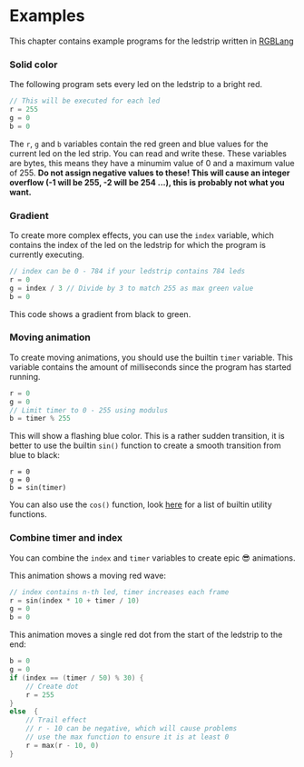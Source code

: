 # Examples

This chapter contains example programs for the ledstrip written in [RGBLang]()

### Solid color

The following program sets every led on the ledstrip to a bright red.

```c
// This will be executed for each led
r = 255
g = 0
b = 0
```

The `r`, `g` and `b` variables contain the red green and blue values for the current led on the led strip. You can read and write these.
These variables are bytes, this means they have a minumim value of 0 and a maximum value of 255. **Do not assign negative values to these! This will cause an integer overflow (-1 will be 255, -2 will be 254 ...), this is probably not what you want.**

### Gradient

To create more complex effects, you can use the `index` variable, which contains the index of the led on the ledstrip for which the program is currently executing.

```c
// index can be 0 - 784 if your ledstrip contains 784 leds
r = 0
g = index / 3 // Divide by 3 to match 255 as max green value
b = 0
```

This code shows a gradient from black to green.

### Moving animation

To create moving animations, you should use the builtin `timer` variable. This variable contains the amount of milliseconds since the program has started running.

```c
r = 0
g = 0
// Limit timer to 0 - 255 using modulus
b = timer % 255
```

This will show a flashing blue color. This is a rather sudden transition, it is better to use the builtin `sin()` function to create a smooth transition from blue to black:

```
r = 0
g = 0
b = sin(timer)
```

You can also use the `cos()` function, look [here]() for a list of builtin utility functions.

### Combine timer and index

You can combine the `index` and `timer` variables to create epic 😎 animations.

This animation shows a moving red wave:

```c
// index contains n-th led, timer increases each frame
r = sin(index * 10 + timer / 10)
g = 0
b = 0
```

This animation moves a single red dot from the start of the ledstrip to the end:

```c
b = 0
g = 0
if (index == (timer / 50) % 30) {
    // Create dot
    r = 255
}
else  {
    // Trail effect
    // r - 10 can be negative, which will cause problems
    // use the max function to ensure it is at least 0
    r = max(r - 10, 0)
}
```
